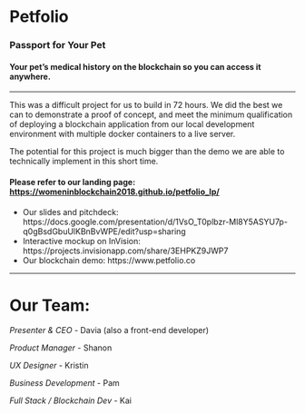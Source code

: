 # Petfolio
### Passport for Your Pet

#### Your pet’s medical history on the blockchain so you can access it anywhere.

<hr>


This was a difficult project for us to build in 72 hours. We did the best we can to demonstrate a proof of concept, and meet the minimum qualification of deploying a blockchain application from our local development environment with multiple docker containers to a live server.

The potential for this project is much bigger than the demo we are able to technically implement in this short time. 


#### Please refer to our landing page: https://womeninblockchain2018.github.io/petfolio_lp/

<ul>

<li> Our slides and pitchdeck: https://docs.google.com/presentation/d/1VsO_T0plbzr-Ml8Y5ASYU7p-q0gBsdGbuUlKBnBvWPE/edit?usp=sharing </li>

<li> Interactive mockup on InVision: https://projects.invisionapp.com/share/3EHPKZ9JWP7 </li>

<li> Our blockchain demo: https://www.petfolio.co </li>

</ul>

<hr>

# Our Team:

_Presenter & CEO_ - Davia (also a front-end developer)

_Product Manager_ - Shanon 

_UX Designer_ - Kristin 

_Business Development_ - Pam

_Full Stack / Blockchain Dev_ - Kai
